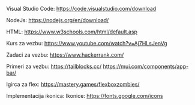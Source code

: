 Visual Studio Code: https://code.visualstudio.com/download

NodeJs: https://nodejs.org/en/download/

HTML: https://www.w3schools.com/html/default.asp

Kurs za vezbu: https://www.youtube.com/watch?v=Aj7HLsJenVg

Zadaci za vezbu: https://www.hackerrank.com/

Primeri za vezbu: https://tailblocks.cc/
                  https://mui.com/components/app-bar/

Igirca za flex: https://mastery.games/flexboxzombies/

Implementacija ikonica: <link href="https://fonts.googleapis.com/icon?family=Material+Icons"
      rel="stylesheet">
Ikonice: https://fonts.google.com/icons